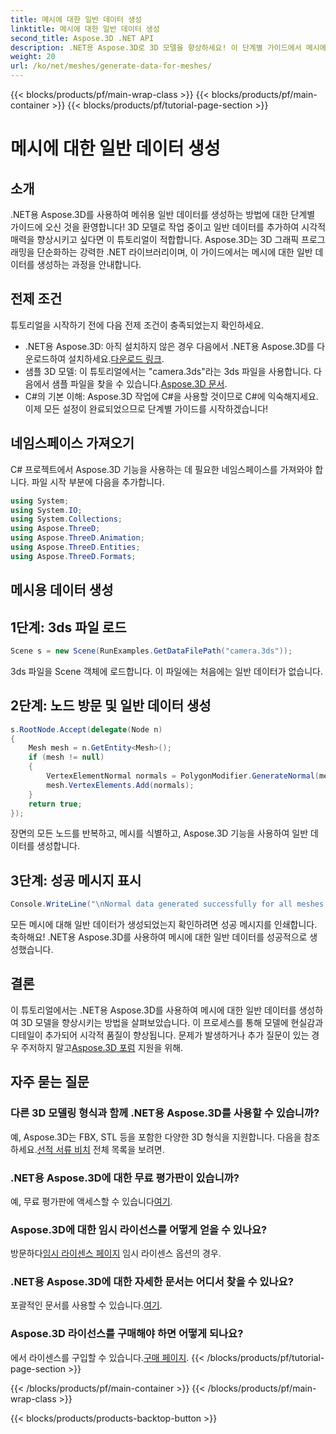 ```yaml
---
title: 메시에 대한 일반 데이터 생성
linktitle: 메시에 대한 일반 데이터 생성
second_title: Aspose.3D .NET API
description: .NET용 Aspose.3D로 3D 모델을 향상하세요! 이 단계별 가이드에서 메시에 대한 일반 데이터를 생성하는 방법을 알아보세요. 사실주의는 단순함을 만났습니다.
weight: 20
url: /ko/net/meshes/generate-data-for-meshes/
---
```


{{< blocks/products/pf/main-wrap-class >}}
{{< blocks/products/pf/main-container >}}
{{< blocks/products/pf/tutorial-page-section >}}

# 메시에 대한 일반 데이터 생성

## 소개
.NET용 Aspose.3D를 사용하여 메쉬용 일반 데이터를 생성하는 방법에 대한 단계별 가이드에 오신 것을 환영합니다! 3D 모델로 작업 중이고 일반 데이터를 추가하여 시각적 매력을 향상시키고 싶다면 이 튜토리얼이 적합합니다. Aspose.3D는 3D 그래픽 프로그래밍을 단순화하는 강력한 .NET 라이브러리이며, 이 가이드에서는 메시에 대한 일반 데이터를 생성하는 과정을 안내합니다.
## 전제 조건
튜토리얼을 시작하기 전에 다음 전제 조건이 충족되었는지 확인하세요.
-  .NET용 Aspose.3D: 아직 설치하지 않은 경우 다음에서 .NET용 Aspose.3D를 다운로드하여 설치하세요.[다운로드 링크](https://releases.aspose.com/3d/net/).
-  샘플 3D 모델: 이 튜토리얼에서는 "camera.3ds"라는 3ds 파일을 사용합니다. 다음에서 샘플 파일을 찾을 수 있습니다.[Aspose.3D 문서](https://reference.aspose.com/3d/net/).
- C#의 기본 이해: Aspose.3D 작업에 C#을 사용할 것이므로 C#에 익숙해지세요.
이제 모든 설정이 완료되었으므로 단계별 가이드를 시작하겠습니다!
## 네임스페이스 가져오기
C# 프로젝트에서 Aspose.3D 기능을 사용하는 데 필요한 네임스페이스를 가져와야 합니다. 파일 시작 부분에 다음을 추가합니다.
```csharp
using System;
using System.IO;
using System.Collections;
using Aspose.ThreeD;
using Aspose.ThreeD.Animation;
using Aspose.ThreeD.Entities;
using Aspose.ThreeD.Formats;
```
## 메시용 데이터 생성
## 1단계: 3ds 파일 로드
```csharp
Scene s = new Scene(RunExamples.GetDataFilePath("camera.3ds"));
```
3ds 파일을 Scene 객체에 로드합니다. 이 파일에는 처음에는 일반 데이터가 없습니다.
## 2단계: 노드 방문 및 일반 데이터 생성
```csharp
s.RootNode.Accept(delegate(Node n)
{
    Mesh mesh = n.GetEntity<Mesh>();
    if (mesh != null)
    {
        VertexElementNormal normals = PolygonModifier.GenerateNormal(mesh);
        mesh.VertexElements.Add(normals);
    }
    return true;
});
```
장면의 모든 노드를 반복하고, 메시를 식별하고, Aspose.3D 기능을 사용하여 일반 데이터를 생성합니다.
## 3단계: 성공 메시지 표시
```csharp
Console.WriteLine("\nNormal data generated successfully for all meshes.");
```
모든 메시에 대해 일반 데이터가 생성되었는지 확인하려면 성공 메시지를 인쇄합니다.
축하해요! .NET용 Aspose.3D를 사용하여 메시에 대한 일반 데이터를 성공적으로 생성했습니다.
## 결론
이 튜토리얼에서는 .NET용 Aspose.3D를 사용하여 메시에 대한 일반 데이터를 생성하여 3D 모델을 향상시키는 방법을 살펴보았습니다. 이 프로세스를 통해 모델에 현실감과 디테일이 추가되어 시각적 품질이 향상됩니다.
 문제가 발생하거나 추가 질문이 있는 경우 주저하지 말고[Aspose.3D 포럼](https://forum.aspose.com/c/3d/18) 지원을 위해.
## 자주 묻는 질문
### 다른 3D 모델링 형식과 함께 .NET용 Aspose.3D를 사용할 수 있습니까?
예, Aspose.3D는 FBX, STL 등을 포함한 다양한 3D 형식을 지원합니다. 다음을 참조하세요.[선적 서류 비치](https://reference.aspose.com/3d/net/) 전체 목록을 보려면.
### .NET용 Aspose.3D에 대한 무료 평가판이 있습니까?
 예, 무료 평가판에 액세스할 수 있습니다[여기](https://releases.aspose.com/).
### Aspose.3D에 대한 임시 라이선스를 어떻게 얻을 수 있나요?
 방문하다[임시 라이센스 페이지](https://purchase.aspose.com/temporary-license/) 임시 라이센스 옵션의 경우.
### .NET용 Aspose.3D에 대한 자세한 문서는 어디서 찾을 수 있나요?
 포괄적인 문서를 사용할 수 있습니다.[여기](https://reference.aspose.com/3d/net/).
### Aspose.3D 라이선스를 구매해야 하면 어떻게 되나요?
 에서 라이센스를 구입할 수 있습니다.[구매 페이지](https://purchase.aspose.com/buy).
{{< /blocks/products/pf/tutorial-page-section >}}

{{< /blocks/products/pf/main-container >}}
{{< /blocks/products/pf/main-wrap-class >}}

{{< blocks/products/products-backtop-button >}}
